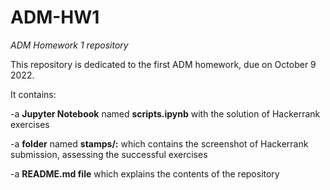 # ADM-HW1
*ADM Homework 1 repository*


This repository is dedicated to the first ADM homework, due on October 9 2022.



It contains:


-a **Jupyter Notebook** named **scripts.ipynb** with the solution of Hackerrank exercises


-a **folder** named **stamps/:** which contains the screenshot of Hackerrank submission, assessing the successful exercises


-a **README.md file** which explains the contents of the repository
